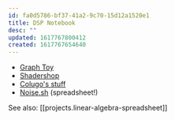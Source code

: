 ```yaml
---
id: fa0d5786-bf37-41a2-9c70-15d12a1520e1
title: DSP Notebook
desc: ""
updated: 1617767800412
created: 1617767654640
---
```


- [Graph Toy](http://memorystomp.com/graphtoy/)
- [Shadershop](http://tobyschachman.com/Shadershop/)
- [Colugo's stuff](https://twitter.com/ColugoMusic/status/1292206306091307011?s=19)
- [Noise.sh](https://noise.sh/) (spreadsheet!)

See also: [[projects.linear-algebra-spreadsheet]]
